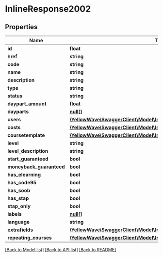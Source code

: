 # InlineResponse2002

## Properties
Name | Type | Description | Notes
------------ | ------------- | ------------- | -------------
**id** | **float** |  | [optional] 
**href** | **string** |  | [optional] 
**code** | **string** |  | [optional] 
**name** | **string** |  | [optional] 
**description** | **string** |  | [optional] 
**type** | **string** |  | [optional] 
**status** | **string** |  | [optional] 
**daypart_amount** | **float** |  | [optional] 
**dayparts** | [**null[]**](.md) |  | [optional] 
**users** | [**\YellowWave\SwaggerClient\Model\InlineResponse2002Users**](InlineResponse2002Users.md) |  | [optional] 
**costs** | [**\YellowWave\SwaggerClient\Model\InlineResponse2002Costs**](InlineResponse2002Costs.md) |  | [optional] 
**coursetemplate** | [**\YellowWave\SwaggerClient\Model\InlineResponse2002Coursetemplate**](InlineResponse2002Coursetemplate.md) |  | [optional] 
**level** | **string** |  | [optional] 
**level_description** | **string** |  | [optional] 
**start_guaranteed** | **bool** |  | [optional] 
**moneyback_guaranteed** | **bool** |  | [optional] 
**has_elearning** | **bool** |  | [optional] 
**has_code95** | **bool** |  | [optional] 
**has_soob** | **bool** |  | [optional] 
**has_stap** | **bool** |  | [optional] 
**stap_only** | **bool** |  | [optional] 
**labels** | [**null[]**](.md) |  | [optional] 
**language** | **string** |  | [optional] 
**extrafields** | [**\YellowWave\SwaggerClient\Model\InlineResponse2002Extrafields**](InlineResponse2002Extrafields.md) |  | [optional] 
**repeating_courses** | [**\YellowWave\SwaggerClient\Model\InlineResponse2002RepeatingCourses[]**](InlineResponse2002RepeatingCourses.md) |  | [optional] 

[[Back to Model list]](../../README.md#documentation-for-models) [[Back to API list]](../../README.md#documentation-for-api-endpoints) [[Back to README]](../../README.md)

